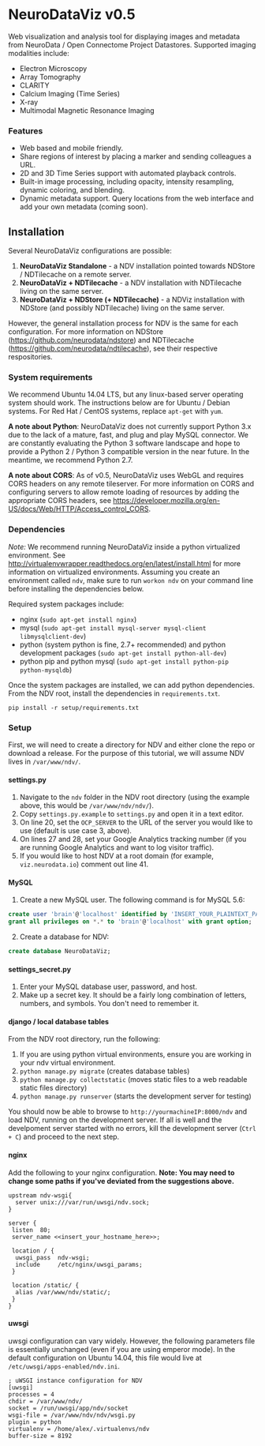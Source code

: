 # NeuroDataViz v0.5

Web visualization and analysis tool for displaying images and metadata from NeuroData / Open Connectome Project Datastores. Supported imaging modalities include:

 * Electron Microscopy
 * Array Tomography
 * CLARITY
 * Calcium Imaging (Time Series)
 * X-ray
 * Multimodal Magnetic Resonance Imaging

### Features
 * Web based and mobile friendly.
 * Share regions of interest by placing a marker and sending colleagues a URL.
 * 2D and 3D Time Series support with automated playback controls.
 * Built-in image processing, including opacity, intensity resampling, dynamic coloring, and blending.
 * Dynamic metadata support. Query locations from the web interface and add your own metadata (coming soon).

## Installation

Several NeuroDataViz configurations are possible:
 1. **NeuroDataViz Standalone** - a NDV installation pointed towards NDStore / NDTilecache on a remote server.
 2. **NeuroDataViz + NDTilecache** - a NDV installation with NDTilecache living on the same server.
 3. **NeuroDataViz + NDStore (+ NDTilecache)** - a NDViz installation with NDStore (and possibly NDTilecache) living on the same server.

However, the general installation process for NDV is the same for each configuration. For more information on NDStore (https://github.com/neurodata/ndstore) and NDTilecache (https://github.com/neurodata/ndtilecache), see their respective respositories.

### System requirements

We recommend Ubuntu 14.04 LTS, but any linux-based server operating system should work. The instructions below are for Ubuntu / Debian systems. For Red Hat / CentOS systems, replace `apt-get` with `yum`.

**A note about Python**: NeuroDataViz does not currently support Python 3.x due to the lack of a mature, fast, and plug and play MySQL connector. We are constantly evaluating the Python 3 software landscape and hope to provide a Python 2 / Python 3 compatible version in the near future. In the meantime, we recommend Python 2.7.

**A note about CORS**: As of v0.5, NeuroDataViz uses WebGL and requires CORS headers on any remote tileserver. For more information on CORS and configuring servers to allow remote loading of resources by adding the appropriate CORS headers, see https://developer.mozilla.org/en-US/docs/Web/HTTP/Access_control_CORS. 


### Dependencies
*Note:* We recommend running NeuroDataViz inside a python virtualized environment. See http://virtualenvwrapper.readthedocs.org/en/latest/install.html for more information on virtualized environments. Assuming you create an environment called ```ndv```, make sure to run ```workon ndv``` on your command line before installing the dependencies below.

Required system packages include:
 * nginx (```sudo apt-get install nginx```)
 * mysql (```sudo apt-get install mysql-server mysql-client libmysqlclient-dev```)
 * python (system python is fine, 2.7+ recommended) and python development packages (```sudo apt-get install python-all-dev```)
 * python pip and python mysql (```sudo apt-get install python-pip python-mysqldb```)


Once the system packages are installed, we can add python dependencies. From the NDV root, install the dependencies in ```requirements.txt```.

``` pip install -r setup/requirements.txt ```

### Setup
First, we will need to create a directory for NDV and either clone the repo or download a release. For the purpose of this tutorial, we will assume NDV lives in ```/var/www/ndv/```.

#### settings.py
 1. Navigate to the ```ndv``` folder in the NDV root directory (using the example above, this would be ```/var/www/ndv/ndv/```).
 2. Copy ```settings.py.example``` to ```settings.py``` and open it in a text editor.
 3. On line 20, set the ```OCP_SERVER``` to the URL of the server you would like to use (default is use case 3, above).
 4. On lines 27 and 28, set your Google Analytics tracking number (if you are running Google Analytics and want to log visitor traffic).
 5. If you would like to host NDV at a root domain (for example, ```viz.neurodata.io```) comment out line 41.

#### MySQL
 1. Create a new MySQL user. The following command is for MySQL 5.6:

 ```SQL
 create user 'brain'@'localhost' identified by 'INSERT_YOUR_PLAINTEXT_PASSWORD_HERE';
 grant all privileges on *.* to 'brain'@'localhost' with grant option;
 ```

 2. Create a database for NDV:

 ```SQL
 create database NeuroDataViz;
 ```

#### settings_secret.py
 1. Enter your MySQL database user, password, and host.
 2. Make up a secret key. It should be a fairly long combination of letters, numbers, and symbols. You don't need to remember it.

#### django / local database tables
From the NDV root directory, run the following:
 1. If you are using python virtual environments, ensure you are working in your ndv virtual environment.
 2. ```python manage.py migrate``` (creates database tables)
 3. ```python manage.py collectstatic``` (moves static files to a web readable static files directory)
 4. ```python manage.py runserver``` (starts the development server for testing)

You should now be able to browse to ```http://yourmachineIP:8000/ndv``` and load NDV, running on the development server. If all is well and the develpoment server started with no errors, kill the development server (```Ctrl + C```) and proceed to the next step.

#### nginx
Add the following to your nginx configuration. **Note: You may need to change some paths if you've deviated from the suggestions above.**
```
upstream ndv-wsgi{
  server unix:///var/run/uwsgi/ndv.sock;
}

server {
 listen  80;
 server_name <<insert_your_hostname_here>>;

 location / {
  uwsgi_pass  ndv-wsgi;
  include     /etc/nginx/uwsgi_params;
 }

 location /static/ {
  alias /var/www/ndv/static/;
 }
}
```

#### uwsgi
uwsgi configuration can vary widely. However, the following parameters file is essentially unchanged (even if you are using emperor mode). In the default configuration on Ubuntu 14.04, this file would live at ```/etc/uwsgi/apps-enabled/ndv.ini```.

```
; uWSGI instance configuration for NDV
[uwsgi]
processes = 4
chdir = /var/www/ndv/
socket = /run/uwsgi/app/ndv/socket
wsgi-file = /var/www/ndv/ndv/wsgi.py
plugin = python
virtualenv = /home/alex/.virtualenvs/ndv
buffer-size = 8192
```
